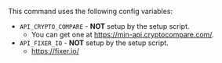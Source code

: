 This command uses the following config variables:

- `API_CRYPTO_COMPARE` - **NOT** setup by the setup script.
  - You can get one at https://min-api.cryptocompare.com/.
- `API_FIXER_IO` - **NOT** setup by the setup script.
  - https://fixer.io/
